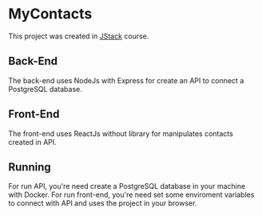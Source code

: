 # MyContacts
This project was created in [JStack](http://www.jstack.com.br) course.

## Back-End
The back-end uses NodeJs with Express for create an API to connect a PostgreSQL database.

## Front-End
The front-end uses ReactJs without library for manipulates contacts created in API.

## Running
For run API, you're need create a PostgreSQL database in your machine with Docker.
For run front-end, you're need set some enviroment variables to connect with API and uses the project in your browser.